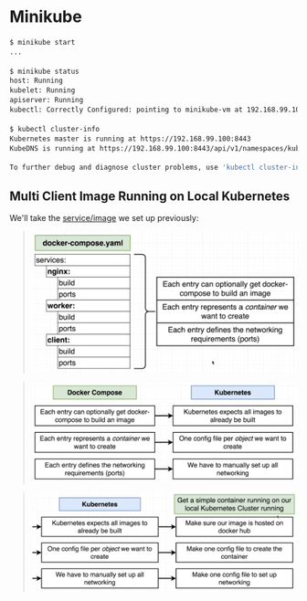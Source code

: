 # Minikube

```bash
$ minikube start
...

$ minikube status
host: Running
kubelet: Running
apiserver: Running
kubectl: Correctly Configured: pointing to minikube-vm at 192.168.99.100

$ kubectl cluster-info
Kubernetes master is running at https://192.168.99.100:8443
KubeDNS is running at https://192.168.99.100:8443/api/v1/namespaces/kube-system/services/kube-dns:dns/proxy

To further debug and diagnose cluster problems, use 'kubectl cluster-info dump'.
```

## Multi Client Image Running on Local Kubernetes

We'll take the [service/image](../../examples/multi/README.md) we set up previously:

> ![Docker compose to Kubernetes](images/docker-compose-to-kubernetes.png)

> ![Docker compose Kubernetes mapping](images/docker-compose-kubernetes-mapping.png)

> ![Docker Compose Kubernetes mapping 2](images/docker-compose-kubernetes-mapping-2.png)

